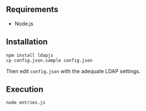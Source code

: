 Requirements
------------

* Node.js

Installation
------------

    npm install ldapjs
    cp config.json.sample config.json

Then edit `config.json` with the adequate LDAP settings.

Execution
---------

    node entries.js
